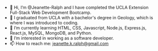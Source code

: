 - 👋 Hi, I’m @Jeanette-Ralph and I have completed the  UCLA Extension Full-Stack Web Development Bootcamp.
- 🌋 I graduated from UCLA with a bachelor's degree in Geology, which is where I was introduced to coding. 
- 🌱 I’m currently learning HTML, CSS, Javascript, Node.js, Express.js, React.js, MySQL, MongoDB, and Python.
- 👀 I’m interested in working as a software developer.
- 📫 How to reach me: [jeanette.k.ralph@gmail.com](mailto:jeanette.k.ralph@gmail.com)
<!-- - 💞️ I’m looking to collaborate on front 


<!---
Jeanette-Ralph/Jeanette-Ralph is a ✨ special ✨ repository because its `README.md` (this file) appears on your GitHub profile.
You can click the Preview link to take a look at your changes.
--->
